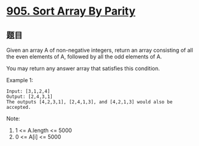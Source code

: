 # [905. Sort Array By Parity](https://leetcode.com/problems/sort-array-by-parity/)

## 题目
Given an array A of non-negative integers, return an array consisting of all the even elements of A, followed by all the odd elements of A.

You may return any answer array that satisfies this condition.

 

Example 1:
```text
Input: [3,1,2,4]
Output: [2,4,3,1]
The outputs [4,2,3,1], [2,4,1,3], and [4,2,1,3] would also be accepted.
``` 

Note:

1. 1 <= A.length <= 5000
2. 0 <= A[i] <= 5000
